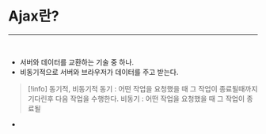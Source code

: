 <br><br>

# Ajax란?
--- 
<br>

- 서버와 데이터를 교환하는 기술 중 하나.<br>
- 비동기적으로 서버와 브라우저가 데이터를 주고 받는다.

>[!info] 동기적, 비동기적
>동기  :  어떤 작업을 요청했을 때 그 작업이 종료될때까지 기다린후 다음 작업을 수행한다.
>비동기 : 어떤 작업을 요청했을 때 그 작업이 종료될

- 